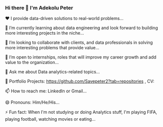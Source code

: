 ### Hi there 👋 I'm Adekolu Peter

❤️ I provide data-driven solutions to real-world problems...

🌱 I’m currently learning about data engineering and look forward to building more interesting projects in the niche...

👯 I’m looking to collaborate with clients, and data professionals in solving more interesting problems that provide value...

🤔 I’m open to internships, roles that will improve my career growth and add value to the organization...

💬 Ask me about Data analytics-related topics...

💪 Portfolio Projects: https://github.com/Savepeter2?tab=repositories , CV: 

📫 How to reach me: LinkedIn or Gmail...

😄 Pronouns: Him/He/His...

⚡ Fun fact: When I'm not studying or doing Analytics stuff, I'm playing FIFA, playing football, watching movies or eating...

